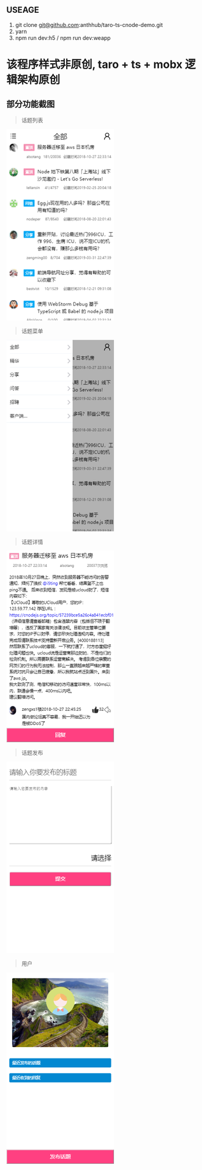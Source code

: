 
## USEAGE

1. git clone git@github.com:anthhub/taro-ts-cnode-demo.git
2. yarn
2. npm run dev:h5 / npm run dev:weapp

# 该程序样式非原创, taro + ts + mobx 逻辑架构原创

## 部分功能截图

> 话题列表

<img src="https://github.com/anthhub/my-image/blob/master/taro-cnode-demo/topics.png"/>

> 话题菜单

<img src="https://github.com/anthhub/my-image/blob/master/taro-cnode-demo/menu.png" >

> 话题详情

<img src="https://github.com/anthhub/my-image/blob/master/taro-cnode-demo/detail.png">

> 话题发布

<img src="https://github.com/anthhub/my-image/blob/master/taro-cnode-demo/reply.png" >

> 用户

<img src="https://github.com/anthhub/my-image/blob/master/taro-cnode-demo/user.png" >
